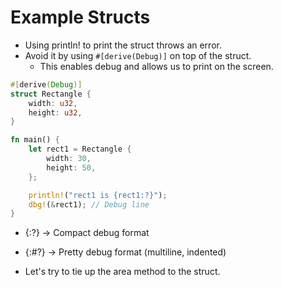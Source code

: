 # Example Structs

- Using println! to print the struct throws an error.
- Avoid it by using `#[derive(Debug)]` on top of the struct.
    - This enables debug and allows us to print on the screen.

```rust
#[derive(Debug)]
struct Rectangle {
    width: u32,
    height: u32,
}

fn main() {
    let rect1 = Rectangle {
        width: 30,
        height: 50,
    };

    println!("rect1 is {rect1:?}");
    dbg!(&rect1); // Debug line
}
```

- {:?} → Compact debug format
- {:#?} → Pretty debug format (multiline, indented)

- Let's try to tie up the area method to the struct.
